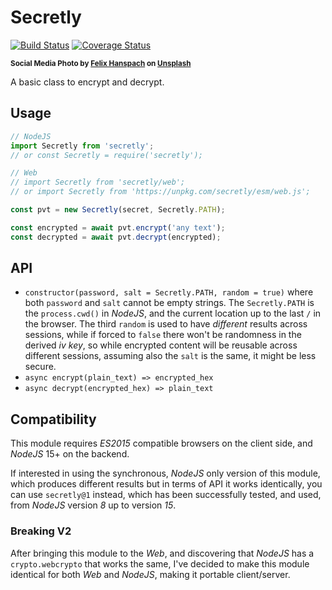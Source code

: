 # Secretly

[![Build Status](https://travis-ci.com/WebReflection/secretly.svg?branch=master)](https://travis-ci.com/WebReflection/secretly) [![Coverage Status](https://coveralls.io/repos/github/WebReflection/secretly/badge.svg?branch=master)](https://coveralls.io/github/WebReflection/secretly?branch=master)

<sup>**Social Media Photo by [Felix Hanspach](https://unsplash.com/@fhanspach) on [Unsplash](https://unsplash.com/)**</sup>


A basic class to encrypt and decrypt.

## Usage

```js
// NodeJS
import Secretly from 'secretly';
// or const Secretly = require('secretly');

// Web
// import Secretly from 'secretly/web';
// or import Secretly from 'https://unpkg.com/secretly/esm/web.js';

const pvt = new Secretly(secret, Secretly.PATH);

const encrypted = await pvt.encrypt('any text');
const decrypted = await pvt.decrypt(encrypted);
```

## API

  * `constructor(password, salt = Secretly.PATH, random = true)` where both `password` and `salt` cannot be empty strings. The `Secretly.PATH` is the `process.cwd()` in *NodeJS*, and the current location up to the last `/` in the browser. The third `random` is used to have *different* results across sessions, while if forced to `false` there won't be randomness in the derived *iv key*, so while encrypted content will be reusable across different sessions, assuming also the `salt` is the same, it might be less secure.
  * `async encrypt(plain_text) => encrypted_hex`
  * `async decrypt(encrypted_hex) => plain_text`

## Compatibility

This module requires *ES2015* compatible browsers on the client side, and *NodeJS* 15+ on the backend.

If interested in using the synchronous, *NodeJS* only version of this module, which produces different results but in terms of API it works identically, you can use `secretly@1` instead, which has been successfully tested, and used, from *NodeJS* version *8* up to version *15*.

### Breaking V2

After bringing this module to the *Web*, and discovering that *NodeJS* has a `crypto.webcrypto` that works the same, I've decided to make this module identical for both *Web* and *NodeJS*, making it portable client/server.

